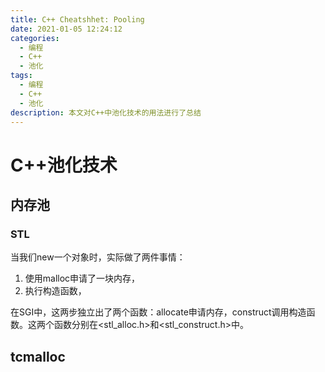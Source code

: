 ```yaml
---
title: C++ Cheatshhet: Pooling
date: 2021-01-05 12:24:12
categories:
  - 编程
  - C++
  - 池化
tags: 
  - 编程
  - C++
  - 池化
description: 本文对C++中池化技术的用法进行了总结
---
```

# C++池化技术


## 内存池

### STL

当我们new一个对象时，实际做了两件事情：

1. 使用malloc申请了一块内存，
2. 执行构造函数， 

在SGI中，这两步独立出了两个函数：allocate申请内存，construct调用构造函数。这两个函数分别在<stl_alloc.h>和<stl_construct.h>中。

## tcmalloc

